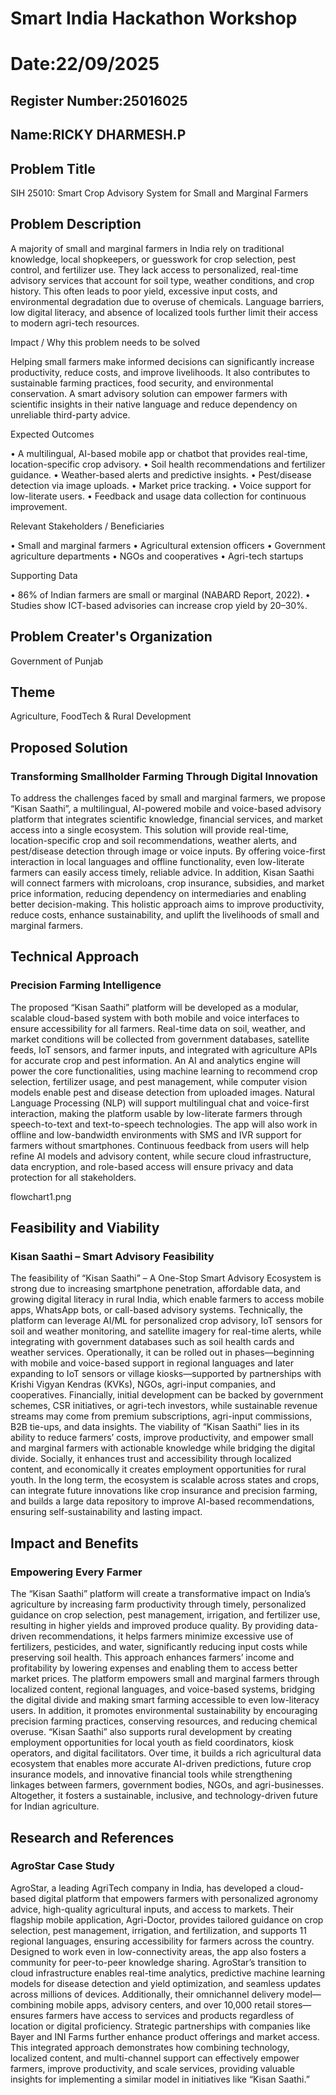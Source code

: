 # Smart India Hackathon Workshop
# Date:22/09/2025
## Register Number:25016025
## Name:RICKY DHARMESH.P
## Problem Title
SIH 25010: Smart Crop Advisory System for Small and Marginal Farmers
## Problem Description
A majority of small and marginal farmers in India rely on traditional knowledge, local shopkeepers, or guesswork for crop selection, pest control, and fertilizer use. They lack access to personalized, real-time advisory services that account for soil type, weather conditions, and crop history. This often leads to poor yield, excessive input costs, and environmental degradation due to overuse of chemicals. Language barriers, low digital literacy, and absence of localized tools further limit their access to modern agri-tech resources.

Impact / Why this problem needs to be solved

Helping small farmers make informed decisions can significantly increase productivity, reduce costs, and improve livelihoods. It also contributes to sustainable farming practices, food security, and environmental conservation. A smart advisory solution can empower farmers with scientific insights in their native language and reduce dependency on unreliable third-party advice.

Expected Outcomes

• A multilingual, AI-based mobile app or chatbot that provides real-time, location-specific crop advisory.
• Soil health recommendations and fertilizer guidance.
• Weather-based alerts and predictive insights.
• Pest/disease detection via image uploads.
• Market price tracking.
• Voice support for low-literate users.
• Feedback and usage data collection for continuous improvement.

Relevant Stakeholders / Beneficiaries

• Small and marginal farmers
• Agricultural extension officers
• Government agriculture departments
• NGOs and cooperatives
• Agri-tech startups

Supporting Data

• 86% of Indian farmers are small or marginal (NABARD Report, 2022).
• Studies show ICT-based advisories can increase crop yield by 20–30%.

## Problem Creater's Organization
Government of Punjab

## Theme
Agriculture, FoodTech & Rural Development

## Proposed Solution
<h3>Transforming Smallholder Farming Through Digital Innovation</h3>
<p>To address the challenges faced by small and marginal farmers, we propose “Kisan Saathi”, a multilingual, AI-powered mobile and voice-based advisory platform that integrates scientific knowledge, financial services, and market access into a single ecosystem. This solution will provide real-time, location-specific crop and soil recommendations, weather alerts, and pest/disease detection through image or voice inputs. By offering voice-first interaction in local languages and offline functionality, even low-literate farmers can easily access timely, reliable advice. In addition, Kisan Saathi will connect farmers with microloans, crop insurance, subsidies, and market price information, reducing dependency on intermediaries and enabling better decision-making. This holistic approach aims to improve productivity, reduce costs, enhance sustainability, and uplift the livelihoods of small and marginal farmers.</p>

## Technical Approach
<h3>Precision Farming Intelligence</h3>
<p>
  The proposed “Kisan Saathi” platform will be developed as a modular, scalable cloud-based system with both mobile and voice interfaces to ensure accessibility for all farmers. Real-time data on soil, weather, and market conditions will be collected from government databases, satellite feeds, IoT sensors, and farmer inputs, and integrated with agriculture APIs for accurate crop and pest information. An AI and analytics engine will power the core functionalities, using machine learning to recommend crop selection, fertilizer usage, and pest management, while computer vision models enable pest and disease detection from uploaded images. Natural Language Processing (NLP) will support multilingual chat and voice-first interaction, making the platform usable by low-literate farmers through speech-to-text and text-to-speech technologies. The app will also work in offline and low-bandwidth environments with SMS and IVR support for farmers without smartphones. Continuous feedback from users will help refine AI models and advisory content, while secure cloud infrastructure, data encryption, and role-based access will ensure privacy and data protection for all stakeholders.
</p> 
flowchart1.png


## Feasibility and Viability
<h3>Kisan Saathi – Smart Advisory Feasibility</h3>
<p>
  The feasibility of “Kisan Saathi” – A One-Stop Smart Advisory Ecosystem is strong due to increasing smartphone penetration, affordable data, and growing digital literacy in rural India, which enable farmers to access mobile apps, WhatsApp bots, or call-based advisory systems. Technically, the platform can leverage AI/ML for personalized crop advisory, IoT sensors for soil and weather monitoring, and satellite imagery for real-time alerts, while integrating with government databases such as soil health cards and weather services. Operationally, it can be rolled out in phases—beginning with mobile and voice-based support in regional languages and later expanding to IoT sensors or village kiosks—supported by partnerships with Krishi Vigyan Kendras (KVKs), NGOs, agri-input companies, and cooperatives. Financially, initial development can be backed by government schemes, CSR initiatives, or agri-tech investors, while sustainable revenue streams may come from premium subscriptions, agri-input commissions, B2B tie-ups, and data insights. The viability of “Kisan Saathi” lies in its ability to reduce farmers’ costs, improve productivity, and empower small and marginal farmers with actionable knowledge while bridging the digital divide. Socially, it enhances trust and accessibility through localized content, and economically it creates employment opportunities for rural youth. In the long term, the ecosystem is scalable across states and crops, can integrate future innovations like crop insurance and precision farming, and builds a large data repository to improve AI-based recommendations, ensuring self-sustainability and lasting impact.
</p>

## Impact and Benefits
<h3>Empowering Every Farmer</h3>
<p>The “Kisan Saathi” platform will create a transformative impact on India’s agriculture by increasing farm productivity through timely, personalized guidance on crop selection, pest management, irrigation, and fertilizer use, resulting in higher yields and improved produce quality. By providing data-driven recommendations, it helps farmers minimize excessive use of fertilizers, pesticides, and water, significantly reducing input costs while preserving soil health. This approach enhances farmers’ income and profitability by lowering expenses and enabling them to access better market prices. The platform empowers small and marginal farmers through localized content, regional languages, and voice-based systems, bridging the digital divide and making smart farming accessible to even low-literacy users. In addition, it promotes environmental sustainability by encouraging precision farming practices, conserving resources, and reducing chemical overuse. “Kisan Saathi” also supports rural development by creating employment opportunities for local youth as field coordinators, kiosk operators, and digital facilitators. Over time, it builds a rich agricultural data ecosystem that enables more accurate AI-driven predictions, future crop insurance models, and innovative financial tools while strengthening linkages between farmers, government bodies, NGOs, and agri-businesses. Altogether, it fosters a sustainable, inclusive, and technology-driven future for Indian agriculture.</p>

## Research and References
<h3>AgroStar Case Study</h3>
<p>
  AgroStar, a leading AgriTech company in India, has developed a cloud-based digital platform that empowers farmers with personalized agronomy advice, high-quality agricultural inputs, and access to markets. Their flagship mobile application, Agri-Doctor, provides tailored guidance on crop selection, pest management, irrigation, and fertilization, and supports 11 regional languages, ensuring accessibility for farmers across the country. Designed to work even in low-connectivity areas, the app also fosters a community for peer-to-peer knowledge sharing. AgroStar’s transition to cloud infrastructure enables real-time analytics, predictive machine learning models for disease detection and yield optimization, and seamless updates across millions of devices. Additionally, their omnichannel delivery model—combining mobile apps, advisory centers, and over 10,000 retail stores—ensures farmers have access to services and products regardless of location or digital proficiency. Strategic partnerships with companies like Bayer and INI Farms further enhance product offerings and market access. This integrated approach demonstrates how combining technology, localized content, and multi-channel support can effectively empower farmers, improve productivity, and scale services, providing valuable insights for implementing a similar model in initiatives like “Kisan Saathi.”
</p>

